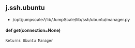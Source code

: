 ## j.ssh.ubuntu

- /opt/jumpscale7/lib/JumpScale/lib/ssh/ubuntu/manager.py

#### def get(connection=None) 

    Returns Ubuntu Manager

